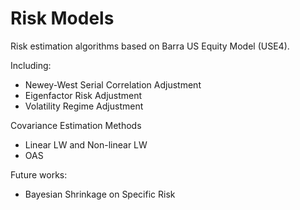 # Risk Models

Risk estimation algorithms based on Barra US Equity Model (USE4). 

Including:
- Newey-West Serial Correlation Adjustment
- Eigenfactor Risk Adjustment
- Volatility Regime Adjustment

Covariance Estimation Methods
- Linear LW and Non-linear LW
- OAS

Future works:
- Bayesian Shrinkage on Specific Risk
